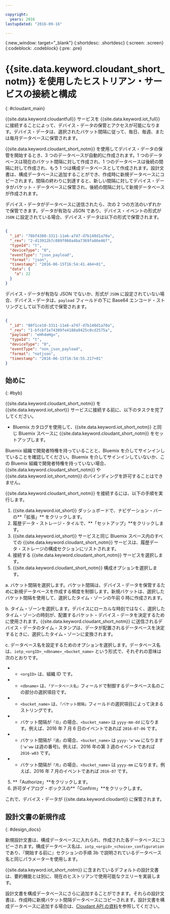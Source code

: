 ```yaml
---

copyright:
  years: 2016
lastupdated: "2016-09-16"

---
```


{:new_window: target="\_blank"}
{:shortdesc: .shortdesc}
{:screen: .screen}
{:codeblock: .codeblock}
{:pre: .pre}

# {{site.data.keyword.cloudant_short_notm}} を使用したヒストリアン・サービスの接続と構成  
{: #cloudant_main}

{{site.data.keyword.cloudantfull}} サービスを {{site.data.keyword.iot_full}} に接続することによって、デバイス・データの保管とアクセスが可能になります。デバイス・データは、選択されたバケット間隔に従って、毎日、毎週、または毎月データベースに保管されます。

{{site.data.keyword.cloudant_short_notm}} を使用してデバイス・データの保管を開始するとき、3 つのデータベースが自動的に作成されます。1 つのデータベースは現在のバケット間隔に対して作成され、1 つのデータベースは後続の間隔に対して作成され、もう 1 つは構成データベースとして作成されます。設計文書は、構成データベースに追加することができ、作成時に新規データベースにコピーされます。間隔の終わりに到達すると、新しい間隔に対してデバイス・データがバケット・データベースに保管され、後続の間隔に対して新規データベースが作成されます。

デバイス・データがデータベースに送信されたら、次の 2 つの方法のいずれかで保管できます。データが有効な JSON であり、デバイス・イベントの形式が `JSON` に設定されている場合、デバイス・データは以下の形式で保管されます。

```json

{
  "_id": "78bf4380-3311-11e6-a747-d7b140d1a70a",
  "_rev": "2-d13912b7c089f060a4ba7369fa86e46f",
  "typeId": "t",
  "deviceType": "0",
  "eventType": "json_payload",
  "format": "json",
  "timestamp": "2016-06-15T16:54:41.464+01",
  "data": {
    "a": 22
  }
}

```

デバイス・データが有効な JSON でないか、形式が `JSON` に設定されていない場合、デバイス・データは、`payload` フィールドの下に Base64 エンコード・ストリングとして以下の形式で保管されます。

```json

{
  "_id": "80f1ce10-3311-11e6-a747-d7b140d1a70a",
  "_rev": "1-bfcbf1e74389fe4188a9425c0cd2575a",
  "payload": "eHh4eHg=",
  "typeId": "t",
  "deviceType": "0",
  "eventType": "non_json_payload",
  "format": "notjson",
  "timestamp": "2016-06-15T16:54:55.217+01"
}

```

## 始めに  
{: #byb}

{{site.data.keyword.cloudant_short_notm}} を {{site.data.keyword.iot_short}} サービスに接続する前に、以下のタスクを完了してください。

- Bluemix カタログを使用して、{{site.data.keyword.iot_short_notm}} と同じ Bluemix スペースに {{site.data.keyword.cloudant_short_notm}} をセットアップします。

Bluemix 組織で開発者特権を持っていることと、Bluemix を介してサインインしていることを確認してください。Bluemix を介してサインインしていないか、この Bluemix 組織で開発者特権を持っていない場合、{{site.data.keyword.cloudant_short_notm}} や {{site.data.keyword.iot_short_notm}} のバインディングを許可することはできません。

{{site.data.keyword.cloudant_short_notm}} を接続するには、以下の手順を実行します。

1. {{site.data.keyword.iot_short}} ダッシュボードで、ナビゲーション・バーの**「拡張」** をクリックします。
2. 履歴データ・ストレージ・タイルで、**「セットアップ」**をクリックします。
2. {{site.data.keyword.iot_short}} サービスと同じ Bluemix スペース内のすべての {{site.data.keyword.cloudant_short_notm}} サービスは、履歴データ・ストレージの構成セクションにリストされます。
3. 接続する {{site.data.keyword.cloudant_short_notm}} サービスを選択します。
4. {{site.data.keyword.cloudant_short_notm}} 構成オプションを選択します。

  a. バケット間隔を選択します。バケット間隔は、デバイス・データを保管するために新規データベースを作成する頻度を制御します。新規バケットは、選択したバケット間隔を使用して、選択したタイム・ゾーンの午前 0 時に作成されます。

  b. タイム・ゾーンを選択します。デバイスにローカルな時刻ではなく、選択したタイム・ゾーンの時刻が、配置するバケット・デバイス・データを決定するために使用されます。{{site.data.keyword.cloudant_short_notm}} に送信されるデバイス・データのタイム・スタンプは、データが配置されるデータベースを決定するときに、選択したタイム・ゾーンに変換されます。

  c. データベース名を設定するためのオプションを選択します。データベース名は、`iotp_<orgID>_<dbname>_<bucket_name>` という形式で、それぞれの意味は次のとおりです。

 +  * `<orgID>` は、組織 ID です。
 +  * `<dbname>` は、`「データベース名」`フィールドで制御するデータベース名のこの部分の選択項目です。
 +  * `<bucket_name>` は、`「バケット間隔」`フィールドの選択項目によって決まるストリングです。
 +    * バケット間隔が`「日」`の場合、`<bucket_name>` は `yyyy-mm-dd` になります。例えば、2016 年 7 月 6 日のイベントであれば `2016-07-06` です。
 +    * バケット間隔が`「週」`の場合、`<bucket_name>` は `yyyy-'w'ww` になります (`'w'ww` は週の番号)。例えば、2016 年の第 3 週のイベントであれば `2016-w03` です。
 +    * バケット間隔が`「月」`の場合、`<bucket_name>` は `yyyy-mm` になります。例えば、2016 年 7 月のイベントであれば `2016-07` です。

5. **「Authorize」**をクリックします。
6. 許可ダイアログ・ボックスの**「Confirm」**をクリックします。

これで、デバイス・データが {{site.data.keyword.cloudant}} に保管されます。

## 設計文書の新規作成  
{: #design_docs}

新規設計文書は、構成データベースに入れられ、作成された各データベースにコピーされます。構成データベース名は、`iotp_<orgid>_<choice>_configuration
` であり、『開始する前に』セクションの手順 3b で説明されているデータベース名と同じパラメーターを使用します。

{{site.data.keyword.iot_short_notm}} に含まれているデフォルトの設計文書は、要約機能とは別に、現在のヒストリアンで使用可能なクエリーを実装します。

設計文書を構成データベースにさらに追加することができます。それらの設計文書は、作成時に新規バケット間隔データベースにコピーされます。設計文書を構成データベースに追加する場合は、[Cloudant API の資料](https://docs.cloudant.com/document.html)を参照してください。

<!--  # Related links
{: #rellinks}
* [Querying your {{site.data.keyword.cloudant_short_notm}}](link) -->
